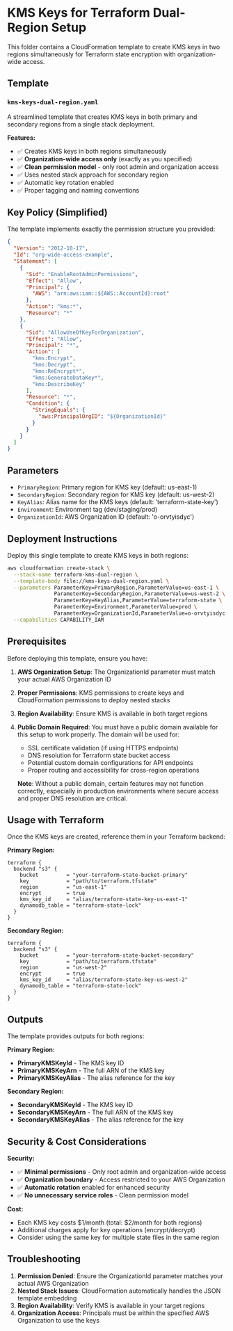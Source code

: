 # KMS Keys for Terraform Dual-Region Setup

This folder contains a CloudFormation template to create KMS keys in two regions simultaneously for Terraform state encryption with organization-wide access.

## Template

### `kms-keys-dual-region.yaml`
A streamlined template that creates KMS keys in both primary and secondary regions from a single stack deployment.

**Features:**
- ✅ Creates KMS keys in both regions simultaneously
- ✅ **Organization-wide access only** (exactly as you specified)
- ✅ **Clean permission model** - only root admin and organization access
- ✅ Uses nested stack approach for secondary region
- ✅ Automatic key rotation enabled
- ✅ Proper tagging and naming conventions

## Key Policy (Simplified)

The template implements exactly the permission structure you provided:

```json
{
  "Version": "2012-10-17",
  "Id": "org-wide-access-example",
  "Statement": [
    {
      "Sid": "EnableRootAdminPermissions",
      "Effect": "Allow",
      "Principal": {
        "AWS": "arn:aws:iam::${AWS::AccountId}:root"
      },
      "Action": "kms:*",
      "Resource": "*"
    },
    {
      "Sid": "AllowUseOfKeyForOrganization",
      "Effect": "Allow",
      "Principal": "*",
      "Action": [
        "kms:Encrypt",
        "kms:Decrypt",
        "kms:ReEncrypt*",
        "kms:GenerateDataKey*",
        "kms:DescribeKey"
      ],
      "Resource": "*",
      "Condition": {
        "StringEquals": {
          "aws:PrincipalOrgID": "${OrganizationId}"
        }
      }
    }
  ]
}
```

## Parameters

- `PrimaryRegion`: Primary region for KMS key (default: us-east-1)
- `SecondaryRegion`: Secondary region for KMS key (default: us-west-2)
- `KeyAlias`: Alias name for the KMS keys (default: 'terraform-state-key')
- `Environment`: Environment tag (dev/staging/prod)
- `OrganizationId`: AWS Organization ID (default: 'o-orvtyisdyc')

## Deployment Instructions

Deploy this single template to create KMS keys in both regions:

```bash
aws cloudformation create-stack \
  --stack-name terraform-kms-dual-region \
  --template-body file://kms-keys-dual-region.yaml \
  --parameters ParameterKey=PrimaryRegion,ParameterValue=us-east-1 \
               ParameterKey=SecondaryRegion,ParameterValue=us-west-2 \
               ParameterKey=KeyAlias,ParameterValue=terraform-state \
               ParameterKey=Environment,ParameterValue=prod \
               ParameterKey=OrganizationId,ParameterValue=o-orvtyisdyc \
  --capabilities CAPABILITY_IAM
```

## Prerequisites

Before deploying this template, ensure you have:

1. **AWS Organization Setup**: The OrganizationId parameter must match your actual AWS Organization ID
2. **Proper Permissions**: KMS permissions to create keys and CloudFormation permissions to deploy nested stacks
3. **Region Availability**: Ensure KMS is available in both target regions
4. **Public Domain Required**: You must have a public domain available for this setup to work properly. The domain will be used for:
   - SSL certificate validation (if using HTTPS endpoints)
   - DNS resolution for Terraform state bucket access
   - Potential custom domain configurations for API endpoints
   - Proper routing and accessibility for cross-region operations

   **Note**: Without a public domain, certain features may not function correctly, especially in production environments where secure access and proper DNS resolution are critical.

## Usage with Terraform

Once the KMS keys are created, reference them in your Terraform backend:

**Primary Region:**
```hcl
terraform {
  backend "s3" {
    bucket         = "your-terraform-state-bucket-primary"
    key            = "path/to/terraform.tfstate"
    region         = "us-east-1"
    encrypt        = true
    kms_key_id     = "alias/terraform-state-key-us-east-1"
    dynamodb_table = "terraform-state-lock"
  }
}
```

**Secondary Region:**
```hcl
terraform {
  backend "s3" {
    bucket         = "your-terraform-state-bucket-secondary"
    key            = "path/to/terraform.tfstate"
    region         = "us-west-2"
    encrypt        = true
    kms_key_id     = "alias/terraform-state-key-us-west-2"
    dynamodb_table = "terraform-state-lock"
  }
}
```

## Outputs

The template provides outputs for both regions:

**Primary Region:**
- **PrimaryKMSKeyId** - The KMS key ID
- **PrimaryKMSKeyArn** - The full ARN of the KMS key
- **PrimaryKMSKeyAlias** - The alias reference for the key

**Secondary Region:**
- **SecondaryKMSKeyId** - The KMS key ID
- **SecondaryKMSKeyArn** - The full ARN of the KMS key
- **SecondaryKMSKeyAlias** - The alias reference for the key

## Security & Cost Considerations

**Security:**
- ✅ **Minimal permissions** - Only root admin and organization-wide access
- ✅ **Organization boundary** - Access restricted to your AWS Organization
- ✅ **Automatic rotation** enabled for enhanced security
- ✅ **No unnecessary service roles** - Clean permission model

**Cost:**
- Each KMS key costs $1/month (total: $2/month for both regions)
- Additional charges apply for key operations (encrypt/decrypt)
- Consider using the same key for multiple state files in the same region

## Troubleshooting

1. **Permission Denied**: Ensure the OrganizationId parameter matches your actual AWS Organization
2. **Nested Stack Issues**: CloudFormation automatically handles the JSON template embedding
3. **Region Availability**: Verify KMS is available in your target regions
4. **Organization Access**: Principals must be within the specified AWS Organization to use the keys
